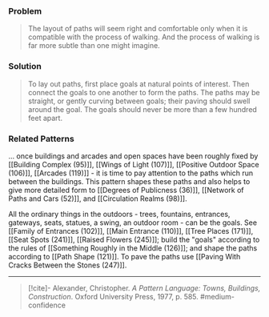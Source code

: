 ### Problem
>The layout of paths will seem right and comfortable only when it is compatible with the process of walking. And the process of walking is far more subtle than one might imagine.

### Solution
>To lay out paths, first place goals at natural points of interest. Then connect the goals to one another to form the paths. The paths may be straight, or gently curving between goals; their paving should swell around the goal. The goals should never be more than a few hundred feet apart.

### Related Patterns
... once buildings and arcades and open spaces have been roughly fixed by [[Building Complex (95)]], [[Wings of Light (107)]], [[Positive Outdoor Space (106)]], [[Arcades (119)]] - it is time to pay attention to the paths which run between the buildings. This pattern shapes these paths and also helps to give more detailed form to [[Degrees of Publicness (36)]], [[Network of Paths and Cars (52)]], and [[Circulation Realms (98)]].

All the ordinary things in the outdoors - trees, fountains, entrances, gateways, seats, statues, a swing, an outdoor room - can be the goals. See [[Family of Entrances (102)]], [[Main Entrance (110)]], [[Tree Places (171)]], [[Seat Spots (241)]], [[Raised Flowers (245)]]; build the "goals" according to the rules of [[Something Roughly in the Middle (126)]]; and shape the paths according to [[Path Shape (121)]]. To pave the paths use [[Paving With Cracks Between the Stones (247)]].

---
> [!cite]- Alexander, Christopher. _A Pattern Language: Towns, Buildings, Construction_. Oxford University Press, 1977, p. 585.
> #medium-confidence 
